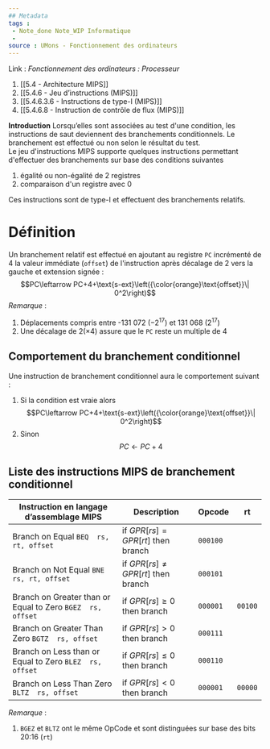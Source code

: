 ```yaml
---
## Metadata
tags : 
 - Note_done Note_WIP Informatique
 - 
source : UMons - Fonctionnement des ordinateurs
---
```


Link :
_Fonctionnement des ordinateurs : Processeur_
1. [[5.4 - Architecture MIPS]]
2. [[5.4.6 - Jeu d’instructions (MIPS)]]
3. [[5.4.6.3.6 - Instructions de type-I (MIPS)]]
4. [[5.4.6.8 - Instruction de contrôle de flux (MIPS)]]

**Introduction**
Lorsqu’elles sont associées au test d'une condition, les instructions de saut deviennent des branchements conditionnels. Le branchement est effectué ou non selon le résultat du test.
\
Le jeu d'instructions MIPS supporte quelques instructions permettant d'effectuer des branchements sur base des conditions suivantes
1. égalité ou non-égalité de 2 registres
2. comparaison d'un registre avec 0

Ces instructions sont de type-I et effectuent des branchements relatifs.

# Définition
Un branchement relatif est effectué en ajoutant au registre `PC` incrémenté de 4 la valeur immédiate (`offset`) de l'instruction après décalage de 2 vers la gauche et extension signée : $$PC\leftarrow PC+4+\text{s-ext}\left({\color{orange}\text{offset}}\| 0^2\right)$$
_Remarque_ :
1. Déplacements compris entre -131 072 $(-2^{17})$ et 131 068 $(2^{17})$ 
2. Une décalage de $2(\times 4)$ assure que le `PC` reste un multiple de 4 

## Comportement du branchement conditionnel 
Une instruction de branchement conditionnel aura le comportement suivant :
1. Si la condition est vraie alors $$PC\leftarrow PC+4+\text{s-ext}\left({\color{orange}\text{offset}}\| 0^2\right)$$
2. Sinon $$PC\leftarrow PC+4$$

## Liste des instructions MIPS de branchement conditionnel 
| Instruction en langage d’assemblage MIPS                   | Description                                                              | Opcode   | rt      |
| ---------------------------------------------------------- | ------------------------------------------------------------------------ | -------- | ------- |
| Branch on Equal `BEQ  rs, rt, offset`                      | $\text{if }GPR\left[rs\right]=GPR\left[rt\right]\text{ then branch}$     | `000100` |         |
| Branch on Not Equal `BNE  rs, rt, offset`                  | $\text{if }GPR\left[rs\right]\neq GPR\left[rt\right]\text{ then branch}$ | `000101` |         |
| Branch on Greater than or Equal to Zero `BGEZ  rs, offset` | $\text{if }GPR\left[rs\right]\ge 0\text{ then branch}$                   | `000001` | `00100` |
| Branch on Greater Than Zero `BGTZ  rs, offset`             | $\text{if }GPR\left[rs\right]> 0\text{ then branch}$                     | `000111` |         |
| Branch on Less than or Equal to Zero `BLEZ  rs, offset`    | $\text{if }GPR\left[rs\right]\le 0\text{ then branch}$                   | `000110` |         |
| Branch on Less Than Zero `BLTZ  rs, offset`                | $\text{if }GPR\left[rs\right]< 0\text{ then branch}$                     | `000001` | `00000` |
_Remarque_ :
1. `BGEZ` et `BLTZ` ont le même OpCode et sont distinguées sur base des bits 20:16 (`rt`)